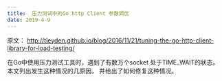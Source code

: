 ```yaml
---
title:  压力测试中的Go http Client 参数调优
date: 2019-4-9
---
```

原文： http://tleyden.github.io/blog/2016/11/21/tuning-the-go-http-client-library-for-load-testing/

在Go中使用压力测试工具时，遇到了有数万个socket 处于TIME_WAIT的状态。 
本文列出发生这种情况的几原因， 并给出了如何修复这种情况。 
<!-- more -->